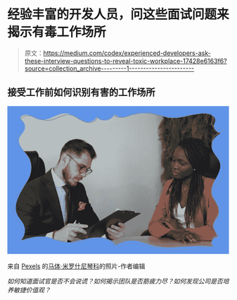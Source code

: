 # 经验丰富的开发人员，问这些面试问题来揭示有毒工作场所

> 原文：<https://medium.com/codex/experienced-developers-ask-these-interview-questions-to-reveal-toxic-workplace-17428e6163f6?source=collection_archive---------1----------------------->

## **接受工作前如何识别有害的工作场所**

![](img/029343944ae69de9e1724ea82671aa73.png)

来自 [Pexels](https://www.pexels.com/photo/man-in-orange-blazer-using-black-tablet-computer-5439455/?utm_content=attributionCopyText&utm_medium=referral&utm_source=pexels) 的[马体·米罗什尼琴科](https://www.pexels.com/@tima-miroshnichenko?utm_content=attributionCopyText&utm_medium=referral&utm_source=pexels)的照片-作者编辑

*如何知道面试官是否不会说谎？如何揭示团队是否筋疲力尽？如何发现公司是否培养敏捷价值观？*